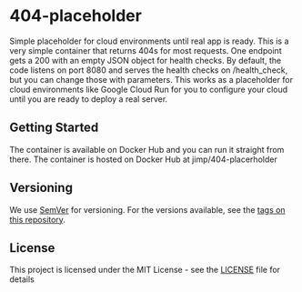 # 404-placeholder

Simple placeholder for cloud environments until real app is ready.  This
is a very simple container that returns 404s for most requests.  One
endpoint gets a 200 with an empty JSON object for health checks.  By
default, the code listens on port 8080 and serves the health checks on
/health_check, but you can change those with parameters.  This works as
a placeholder for cloud environments like Google Cloud Run for you to
configure your cloud until you are ready to deploy a real server.

## Getting Started

The container is available on Docker Hub and you can run it straight
from there.  The container is hosted on Docker Hub at
jimp/404-placerholder

## Versioning

We use [SemVer](http://semver.org/) for versioning. For the versions
available, see the [tags on this
repository](https://github.com/JimPatterson/404-placerholder/tags).

## License

This project is licensed under the MIT License - see the
[LICENSE](https://github.com/JimPatterson/404-placerholder/blob/master/LICENSE)
file for details
